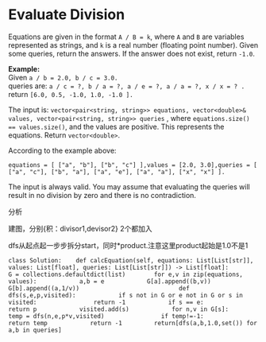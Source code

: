 # Evaluate Division

Equations are given in the format `A / B = k`, where `A` and `B` are variables represented as strings, and `k` is a real number \(floating point number\). Given some queries, return the answers. If the answer does not exist, return `-1.0`.

**Example:**  
Given `a / b = 2.0, b / c = 3.0.`  
queries are: `a / c = ?, b / a = ?, a / e = ?, a / a = ?, x / x = ? .`  
return `[6.0, 0.5, -1.0, 1.0, -1.0 ].`

The input is: `vector<pair<string, string>> equations, vector<double>& values, vector<pair<string, string>> queries` , where `equations.size() == values.size()`, and the values are positive. This represents the equations. Return `vector<double>`.

According to the example above:

```text
equations = [ ["a", "b"], ["b", "c"] ],values = [2.0, 3.0],queries = [ ["a", "c"], ["b", "a"], ["a", "e"], ["a", "a"], ["x", "x"] ]. 
```

The input is always valid. You may assume that evaluating the queries will result in no division by zero and there is no contradiction.

分析

建图，分别{积：divisor1,devisor2} 2个都加入

dfs从起点起一步步拆分start，同时\*product.注意这里product起始是1.0不是1

```text
class Solution:    def calcEquation(self, equations: List[List[str]], values: List[float], queries: List[List[str]]) -> List[float]:        G = collections.defaultdict(list)        for e,v in zip(equations, values):            a,b = e            G[a].append((b,v))            G[b].append((a,1/v))                            def dfs(s,e,p,visited):            if s not in G or e not in G or s in visited:                return -1            if s == e:                return p            visited.add(s)            for n,v in G[s]:                temp = dfs(n,e,p*v,visited)                if temp!=-1:                    return temp            return -1         return[dfs(a,b,1.0,set()) for a,b in queries]              
```



